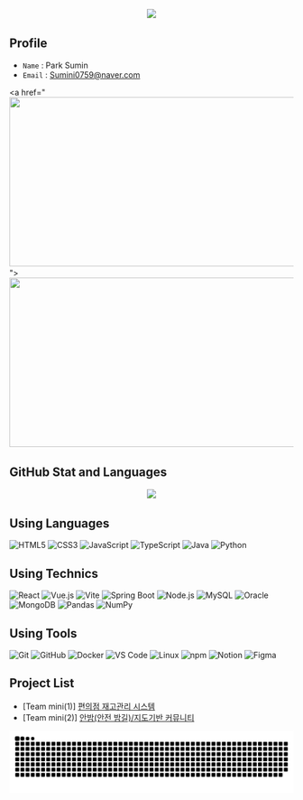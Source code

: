 <p align='center'>
  <a href="https://github.com/sumin020415">
    <img src="https://capsule-render.vercel.app/api?type=blur&height=250&color=gradient&text=😎Sumin's%20Repository&fontColor=494949&desc=💕Welcom💕&fontAlignY=32"/>
  </a>
</p>

## Profile
- `Name` : Park Sumin
- `Email` : Sumini0759@naver.com


<a href="<a href="https://www.gitanimals.org/en_US?utm_medium=image&utm_source=sumin020415&utm_content=farm">
<img
  src="https://render.gitanimals.org/farms/sumin020415"
  width="600"
  height="300"
/>
</a>">
<img
  src="https://render.gitanimals.org/farms/sumin020415"
  width="1000"
  height="300"
/>
</a>
 
## GitHub Stat and Languages
<p align='center'>
  <a href="https://github.com/sumin020415">
<!--     <img src="https://github-readme-stats.vercel.app/api?username=sumin020415&theme=tokyonight&show_icons=true"/> -->
    <img src="https://github-readme-stats.vercel.app/api/top-langs/?username=sumin020415&layout=compact"/>
  </a>
</p>

## Using Languages
<p align="left">
  <img src="https://img.icons8.com/color/48/html-5--v1.png" height="40" title="HTML5"/>
  <img src="https://img.icons8.com/color/48/css3.png" height="40" title="CSS3"/>
  <img src="https://img.icons8.com/color/48/javascript--v1.png" height="40" title="JavaScript"/>
  <img src="https://img.icons8.com/color/48/typescript.png" height="40" title="TypeScript"/>
  <img src="https://img.icons8.com/color/48/java-coffee-cup-logo--v1.png" height="40" title="Java"/>
  <img src="https://img.icons8.com/color/48/python--v1.png" height="40" title="Python"/>
</p>

## Using Technics
<p align="left">
  <img src="https://img.icons8.com/external-tal-revivo-color-tal-revivo/24/external-react-a-javascript-library-for-building-user-interfaces-logo-color-tal-revivo.png" height="40" title="React"/>
  <img src="https://img.icons8.com/color/48/vue-js.png" height="40" title="Vue.js"/>
  <img src="https://img.icons8.com/fluency/48/vite.png" height="40" title="Vite"/>
  <img src="https://img.icons8.com/color/48/spring-logo.png" height="40" title="Spring Boot"/>
  <img src="https://img.icons8.com/color/48/nodejs.png" height="40" title="Node.js"/>
  <img src="https://img.icons8.com/color/48/mysql-logo.png" height="40" title="MySQL"/>
  <img src="https://img.icons8.com/color/48/oracle-logo.png" height="40" title="Oracle"/>
  <img src="https://img.icons8.com/color/48/mongo-db.png" height="40" title="MongoDB"/>
  <img src="https://img.icons8.com/color/48/pandas.png" height="40" title="Pandas"/>
  <img src="https://img.icons8.com/color/48/numpy.png" height="40" title="NumPy"/>
</p>

## Using Tools
<p align="left">
  <img src="https://img.icons8.com/color/48/git.png" height="40" title="Git"/>
  <img src="https://img.icons8.com/ios-glyphs/30/github.png" height="40" title="GitHub"/>
  <img src="https://img.icons8.com/fluency/48/docker.png" height="40" title="Docker"/>
  <img src="https://img.icons8.com/color/48/visual-studio-code-2019.png" height="40" title="VS Code"/>
  <img src="https://img.icons8.com/color/48/linux--v1.png" height="40" title="Linux"/>
  <img src="https://img.icons8.com/color/48/npm.png" height="40" title="npm"/>
  <img src="https://img.icons8.com/glyph-neue/64/notion.png" height="40" title="Notion"/>
  <img src="https://img.icons8.com/color/48/figma--v1.png" height="40" title="Figma"/>
</p>

## Project List
- [Team mini(1)] [편의점 재고관리 시스템](https://github.com/sumin020415/-Inventory-management)
- [Team mini(2)] [안밤(안전 밤길)/지도기반 커뮤니티](https://github.com/sumin020415/project_2)

<img src="https://raw.githubusercontent.com/Platane/snk/output/github-contribution-grid-snake.svg" />
